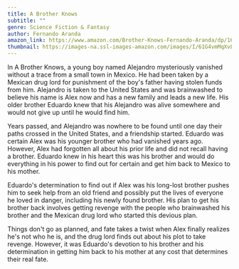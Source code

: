 ```yaml
---
title: A Brother Knows
subtitle: ""
genre: Science Fiction & Fantasy
author: Fernando Aranda
amazon_link: https://www.amazon.com/Brother-Knows-Fernando-Aranda/dp/1648955371/ref=tmm_pap_swatch_0?_encoding=UTF8&qid=1642687870&sr=8-1
thumbnail: https://images-na.ssl-images-amazon.com/images/I/61G4vmMqXvL.jpg
---
```

In A Brother Knows, a young boy named Alejandro mysteriously vanished without a trace from a small town in Mexico. He had been taken by a Mexican drug lord for punishment of the boy's father having stolen funds from him. Alejandro is taken to the United States and was brainwashed to believe his name is Alex now and has a new family and leads a new life. His older brother Eduardo knew that his Alejandro was alive somewhere and would not give up until he would find him.

Years passed, and Alejandro was nowhere to be found until one day their paths crossed in the United States, and a friendship started. Eduardo was certain Alex was his younger brother who had vanished years ago. However, Alex had forgotten all about his prior life and did not recall having a brother. Eduardo knew in his heart this was his brother and would do everything in his power to find out for certain and get him back to Mexico to his mother.

Eduardo's determination to find out if Alex was his long-lost brother pushes him to seek help from an old friend and possibly put the lives of everyone he loved in danger, including his newly found brother. His plan to get his brother back involves getting revenge with the people who brainwashed his brother and the Mexican drug lord who started this devious plan.

Things don't go as planned, and fate takes a twist when Alex finally realizes he's not who he is, and the drug lord finds out about his plot to take revenge. However, it was Eduardo's devotion to his brother and his determination in getting him back to his mother at any cost that determines their real fate.